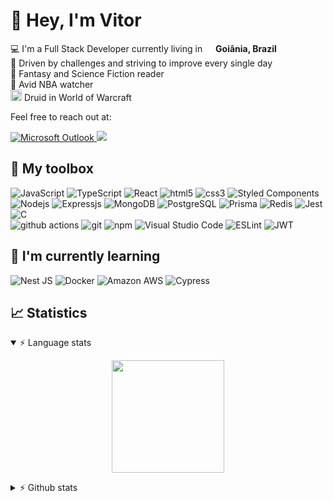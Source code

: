 

<h1> 👋 Hey, I'm Vitor </h1>
<p>

 💻 I'm a Full Stack Developer currently living in  <img src="https://cdn-icons-png.flaticon.com/512/197/197386.png" width="13"/> <b>Goiânia, Brazil</b><br>
💪 Driven by challenges and striving to improve every single day<br>
📕 Fantasy and Science Fiction reader<br>
🏀 Avid NBA watcher<br>
<img width="18" alt="WoW icon" src="https://upload.wikimedia.org/wikipedia/commons/thumb/e/eb/WoW_icon.svg/32px-WoW_icon.svg.png"> Druid in World of Warcraft
</p>
<p>
Feel free to reach out at: 
	
[![Microsoft Outlook](https://img.shields.io/badge/-Outlook-0078D4?style=for-the-badge&logo=microsoft-outlook&logoColor=white)](mailto:vitor_henrique001@hotmail.com)<a href="https://www.linkedin.com/in/vitor-machado-soares/" target="_blank"> <img src="https://img.shields.io/badge/LinkedIn-0077B5?style=for-the-badge&logo=linkedin&logoColor=white" /></a>
</p>

<h2> 🧰 My toolbox </h2>
<p>
  <img alt="JavaScript" src="https://img.shields.io/badge/-JavaScript-C7AF0E?style=flat-square&logo=javascript&logoColor=white" />
  <img alt="TypeScript" src="https://img.shields.io/badge/-TypeScript-007ACC?style=flat-square&logo=typescript&logoColor=white" />
  <img alt="React" src="https://img.shields.io/badge/-React-45b8d8?style=flat-square&logo=react&logoColor=white" />
  <img alt="html5" src="https://img.shields.io/badge/-HTML5-E34F26?style=flat-square&logo=html5&logoColor=white" />
  <img alt="css3" src="https://img.shields.io/badge/-CSS3-1572B6?style=flat-square&logo=css3&logoColor=white" />
  <img alt="Styled Components" src="https://img.shields.io/badge/-Styled_Components-db7092?style=flat-square&logo=styled-components&logoColor=white" />
  <br>
  <img alt="Nodejs" src="https://img.shields.io/badge/-Nodejs-43853d?style=flat-square&logo=Node.js&logoColor=white" />
  <img alt="Expressjs" src="https://img.shields.io/badge/-Express.js-404D59?style=flat-square&logo=Express&logoColor=white" />
  <img alt="MongoDB" src="https://img.shields.io/badge/-MongoDB-13aa52?style=flat-square&logo=mongodb&logoColor=white" />
  <img alt="PostgreSQL" src="https://img.shields.io/badge/-PostgreSQL_-316192?style=flat-square&logo=postgresql&logoColor=white" />
  <img alt="Prisma" src="https://img.shields.io/badge/-Prisma-3982CE?style=flat-square&logo=prisma&logoColor=white" />
  <img alt="Redis" src="https://img.shields.io/badge/-REDIS-%23DD0031?style=flat-square&logo=jest&logoColor=white" />
  <img alt="Jest" src="https://img.shields.io/badge/-Jest-323330?style=flat-square&logo=jest&logoColor=white" />
  <img alt="C" src="https://img.shields.io/badge/-C/C++-00599C?style=flat-square&logo=c&logoColor=white" />
  <br>
  <img alt="github actions" src="https://img.shields.io/badge/-Github_Actions-2088FF?style=flat-square&logo=github-actions&logoColor=white" />
  <img alt="git" src="https://img.shields.io/badge/-Git-F05032?style=flat-square&logo=git&logoColor=white" />
  <img alt="npm" src="https://img.shields.io/badge/-NPM-CB3837?style=flat-square&logo=npm&logoColor=white" />
  <img alt="Visual Studio Code" src="https://img.shields.io/badge/-Visual_Studio_Code-0078D4?style=flat-square&logo=visual%20studio%20code&logoColor=white" />
  <img alt="ESLint" src="https://img.shields.io/badge/-ESLint-3A33D1?style=flat-square&logo=eslint&logoColor=white" />
  <img alt="JWT" src="https://img.shields.io/badge/-JWT-000000?style=flat-square&logo=JSON%20web%20tokens&logoColor=white" />
</p>
<h2>🌱 I'm currently learning </h2>
<p> 
  <img alt="Nest JS" src="https://img.shields.io/badge/-NestJS-E0234E?style=flat-square&logo=nestjs&logoColor=white" />
  <img alt="Docker" src="https://img.shields.io/badge/-Docker-2CA5E0?style=flat-square&logo=docker&logoColor=white" />
  <img alt="Amazon AWS" src="https://img.shields.io/badge/-Amazon_AWS-232F3E?style=flat-square&logo=amazon-aws&logoColor=white" />
  <img alt="Cypress" src="https://img.shields.io/badge/-Cypress-17202C?style=flat-square&logo=cypress&logoColor=white" />
</p>

## 📈 Statistics
<details open=true>
      <summary>⚡ Language stats</summary>
      <p align='center'>
            <img height="180em" src="https://github-readme-stats.vercel.app/api/top-langs/?username=vitor-f2f&layout=compact&langs_count=7&theme=jolly"/>
      </p>
</details>
<details>
      <summary>⚡ Github stats</summary>
      <p align='center'>
            <img height="180em" src="https://github-readme-stats.vercel.app/api?username=vitor-f2f&show_icons=true&theme=jolly&include_all_commits=true&count_private=true"/>
      </p>
</details>

<!--
**vitor-f2f/vitor-f2f** is a ✨ _special_ ✨ repository because its `README.md` (this file) appears on your GitHub profile.

Here are some ideas to get you started:

- 🔭 I’m currently working on ...
- 🌱 I’m currently learning ...
- 👯 I’m looking to collaborate on ...
- 🤔 I’m looking for help with ...
- 💬 Ask me about ...
- 📫 How to reach me: ...
- 😄 Pronouns: ...
- ⚡ Fun fact: ...
-->
